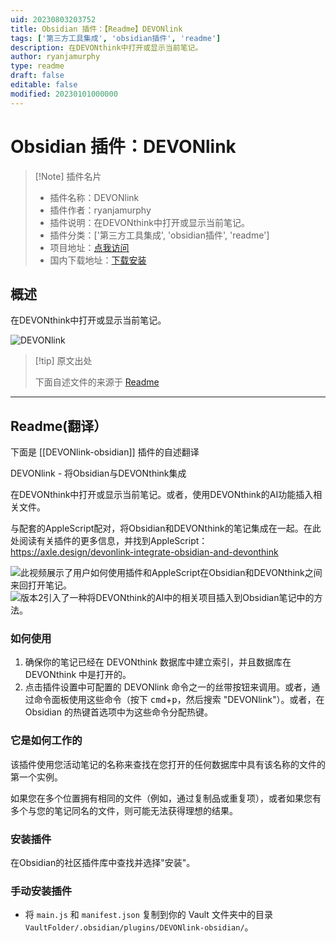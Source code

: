 ```yaml
---
uid: 20230803203752
title: Obsidian 插件：【Readme】DEVONlink
tags: ['第三方工具集成', 'obsidian插件', 'readme']
description: 在DEVONthink中打开或显示当前笔记。
author: ryanjamurphy
type: readme
draft: false
editable: false
modified: 20230101000000
---
```


# Obsidian 插件：DEVONlink

> [!Note] 插件名片
> - 插件名称：DEVONlink
> - 插件作者：ryanjamurphy
> - 插件说明：在DEVONthink中打开或显示当前笔记。
> - 插件分类：['第三方工具集成', 'obsidian插件', 'readme']
> - 项目地址：[点我访问](https://github.com/ryanjamurphy/DEVONlink-obsidian)
> - 国内下载地址：[下载安装](https://pkmer.cn/products/plugin/pluginMarket/?DEVONlink-obsidian)

## 概述

在DEVONthink中打开或显示当前笔记。

![DEVONlink](https://cdn.pkmer.cn/covers/DEVONlink-obsidian_new.gif!pkmer)

> [!tip] 原文出处
> 
>下面自述文件的来源于 [Readme](https://ghproxy.net/https://raw.githubusercontent.com/ryanjamurphy/DEVONlink-obsidian/master/README.md)
> 

---

## Readme(翻译）

下面是 [[DEVONlink-obsidian]] 插件的自述翻译


DEVONlink - 将Obsidian与DEVONthink集成

在DEVONthink中打开或显示当前笔记。或者，使用DEVONthink的AI功能插入相关文件。

与配套的AppleScript配对，将Obsidian和DEVONthink的笔记集成在一起。在此处阅读有关插件的更多信息，并找到AppleScript：https://axle.design/devonlink-integrate-obsidian-and-devonthink

![此视频展示了用户如何使用插件和AppleScript在Obsidian和DEVONthink之间来回打开笔记。](https://i.imgur.com/VRurr9L.gif)
![版本2引入了一种将DEVONthink的AI中的相关项目插入到Obsidian笔记中的方法。](https://user-images.githubusercontent.com/3618647/113517367-c6c04d80-953c-11eb-81ca-5f898c776ff0.gif)

### 如何使用

1. 确保你的笔记已经在 DEVONthink 数据库中建立索引，并且数据库在 DEVONthink 中是打开的。
2. 点击插件设置中可配置的 DEVONlink 命令之一的丝带按钮来调用。或者，通过命令面板使用这些命令（按下 <kbd>cmd</kbd>+<kbd>p</kbd>，然后搜索 "DEVONlink"）。或者，在 Obsidian 的热键首选项中为这些命令分配热键。

### 它是如何工作的

该插件使用您活动笔记的名称来查找在您打开的任何数据库中具有该名称的文件的第一个实例。

如果您在多个位置拥有相同的文件（例如，通过复制品或重复项），或者如果您有多个与您的笔记同名的文件，则可能无法获得理想的结果。

### 安装插件

在Obsidian的社区插件库中查找并选择"安装"。

### 手动安装插件

- 将 `main.js` 和 `manifest.json` 复制到你的 Vault 文件夹中的目录 `VaultFolder/.obsidian/plugins/DEVONlink-obsidian/`。




